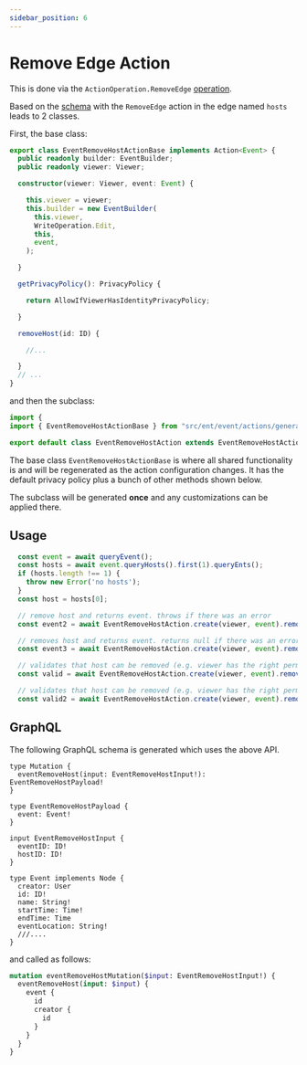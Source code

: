 ```yaml
---
sidebar_position: 6
---
```


# Remove Edge Action

This is done via the `ActionOperation.RemoveEdge` [operation](/docs/ent-schema/actions#operation).

Based on the [schema](/docs/actions/action#schema) with the `RemoveEdge` action in the edge named `hosts` leads to 2 classes.

First, the base class:

```ts title="src/ent/event/actions/generated/event_remove_host_action_base.ts"
export class EventRemoveHostActionBase implements Action<Event> {
  public readonly builder: EventBuilder; 
  public readonly viewer: Viewer; 

  constructor(viewer: Viewer, event: Event) {

    this.viewer = viewer;
    this.builder = new EventBuilder(
      this.viewer,
      WriteOperation.Edit,
      this,
      event,
    );

  }

  getPrivacyPolicy(): PrivacyPolicy {

    return AllowIfViewerHasIdentityPrivacyPolicy;

  }

  removeHost(id: ID) {

    //...

  }
  // ...
}

```

and then the subclass:

```ts title="src/ent/event/actions/event_remove_host_action.ts"
import {
import { EventRemoveHostActionBase } from "src/ent/event/actions/generated/event_remove_host_action_base";

export default class EventRemoveHostAction extends EventRemoveHostActionBase {}
```

The base class `EventRemoveHostActionBase` is where all shared functionality is and will be regenerated as the action configuration changes. It has the default privacy policy plus a bunch of other methods shown below.

The subclass will be generated **once** and any customizations can be applied there.

## Usage

```ts
  const event = await queryEvent();
  const hosts = await event.queryHosts().first(1).queryEnts();
  if (hosts.length !== 1) {
    throw new Error('no hosts');
  }
  const host = hosts[0];

  // remove host and returns event. throws if there was an error
  const event2 = await EventRemoveHostAction.create(viewer, event).removeHost(host.id).saveX();

  // removes host and returns event. returns null if there was an error
  const event3 = await EventRemoveHostAction.create(viewer, event).removeHost(host.id).save();

  // validates that host can be removed (e.g. viewer has the right permissions or the validator allows it) and throws if not
  const valid = await EventRemoveHostAction.create(viewer, event).removeHost(host.id).validX();

  // validates that host can be removed (e.g. viewer has the right permissions or the validator allows it) and returns true/false 
  const valid2 = await EventRemoveHostAction.create(viewer, event).removeHost(host.id).valid();
```

## GraphQL

The following GraphQL schema is generated which uses the above API.

``` title="src/graphql/generated/schema.gql"
type Mutation {
  eventRemoveHost(input: EventRemoveHostInput!): EventRemoveHostPayload!
}

type EventRemoveHostPayload {
  event: Event!
}

input EventRemoveHostInput {
  eventID: ID!
  hostID: ID!
}

type Event implements Node {
  creator: User
  id: ID!
  name: String!
  startTime: Time!
  endTime: Time
  eventLocation: String!
  ///.... 
}

```

and called as follows:

```graphql
mutation eventRemoveHostMutation($input: EventRemoveHostInput!) {
  eventRemoveHost(input: $input) {
    event {
      id 
      creator {
        id
      }
    }
  }
}
```
